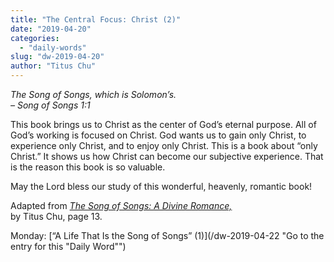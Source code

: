 ```yaml
---
title: "The Central Focus: Christ (2)"
date: "2019-04-20"
categories: 
  - "daily-words"
slug: "dw-2019-04-20"
author: "Titus Chu"
---
```


_The Song of Songs, which is Solomon’s._  
_– Song of Songs 1:1_

This book brings us to Christ as the center of God’s eternal purpose. All of God’s working is focused on Christ. God wants us to gain only Christ, to experience only Christ, and to enjoy only Christ. This is a book about “only Christ.” It shows us how Christ can become our subjective experience. That is the reason this book is so valuable.

May the Lord bless our study of this wonderful, heavenly, romantic book!

Adapted from _[The Song of Songs: A Divine Romance,](/song-of-songs-dr/)_  
by Titus Chu, page 13.

Monday: [“A Life That Is the Song of Songs” (1)](/dw-2019-04-22 "Go to the entry for this "Daily Word"")
